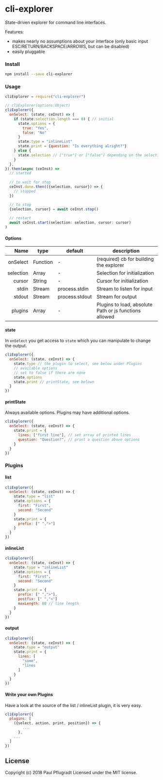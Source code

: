 # cli-explorer

State-driven explorer for command line interfaces.

Features:
  - makes nearly no assumptions about your interface
    (only basic input ESC/RETURN/BACKSPACE/ARROWS, but can be disabled)
  - easily pluggable

### Install

```sh
npm install --save cli-explorer
```

### Usage

```js
cliExplorer = require("cli-explorer")

// cliExplorer(options:Object)
cliExplorer({
  onSelect: (state, ceInst) => {
    if (state.selection.length === 0) { // initial
      state.options = {
        true: "Yes",
        false: "No"
      }
      state.type = "inlineList"
      state.print = {question: "Is everything alright?"}
    } else {
      state.selection // ["true"] or ["false"] depending on the selection
    }
  },
}).then(async (ceInst) =>
  // started
  
  // to wait for stop
  ceInst.done.then(({selection, cursor}) => {
    // stopped
  })

  // to stop
  {selection, cursor} = await ceInst.stop()
  
  // restart
  await ceInst.start(selection: selection, cursor: cursor)
)
```

#### Options
Name | type | default | description
---:| --- | ---| ---
onSelect | Function | - | (required) cb for building the explorer
selection | Array | - | Selection for initialization
cursor | String | - | Cursor for initialization
stdin | Stream | process.stdin | Stream to listen for input
stdout | Stream | process.stdout | Stream for output
plugins | Array | - | Plugins to load, absolute Path or js functions allowed

#### state
In `onSelect` you get access to `state` which you can manipulate to change the output.
```js
cliExplorer({
  onSelect: (state, ceInst) => {
    state.type // the plugin to select, see below under Plugins
    // available options
    // set to false if there are none
    state.options 
    state.print // printState, see belown
  }
})
```

#### printState
Always available options. Plugins may have additional options.
```js
cliExplorer({
  onSelect: (state, ceInst) => {
    state.print = {
      lines: ["first line"], // set array of printed lines
      question: "Question?", // print a question above options
    }
  }
})
```

### Plugins

#### list
```js
cliExplorer({
  onSelect: (state, ceInst) => {
    state.type = "list"
    state.options = {
      first: "First",
      second: "Second"
    }
    state.print = {
      prefix: [" ",">"]
    }
  }
})
```

#### inlineList
```js
cliExplorer({
  onSelect: (state, ceInst) => {
    state.type = "inlineList"
    state.options = {
      first: "First",
      second: "Second"
    }
    state.print = {
      prefix: [" ",">"],
      postfix: [" ","<"]
      maxLength: 80 // line length
    }
  }
})
```

#### output
```js
cliExplorer({
  onSelect: (state, ceInst) => {
    state.type = "output"
    state.print = {
      lines: [
        "some",
        "lines
      ]
    }
  }
})
```
#### Write your own Plugins

Have a look at the source of the list / inlineList plugin, it is very easy.

```js
cliExplorer({
  plugins: [
    ({select, action, print, position}) => {
        ...
      },
    ...
  ]
})
```

## License
Copyright (c) 2018 Paul Pflugradt
Licensed under the MIT license.
